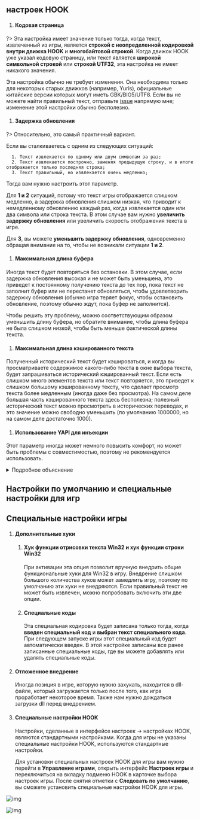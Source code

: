 ## настроек HOOK

1. ####  Кодовая страница

  ?> Эта настройка имеет значение только тогда, когда текст, извлеченный из игры, является **строкой с неопределенной кодировкой внутри движка HOOK** и **многобайтовой строкой**. Когда движок HOOK уже указал кодовую страницу, или текст является **широкой символьной строкой** или **строкой UTF32**, эта настройка не имеет никакого значения.

  Эта настройка обычно не требует изменения. Она необходима только для некоторых старых движков (например, Yuris), официальные китайские версии которых могут иметь GBK/BIG5/UTF8. Если вы не можете найти правильный текст, отправьте [issue](https://lunatranslator.org/Resource/game_support) напрямую мне; изменение этой настройки обычно бесполезно.

1. ####  Задержка обновления

  ?> Относительно, это самый практичный вариант.

  Если вы сталкиваетесь с одним из следующих ситуаций:

      1. Текст извлекается по одному или двум символам за раз;
      2. Текст извлекается построчно, заменяя предыдущую строку, и в итоге отображается только последняя строка;
      3. Текст правильный, но извлекается очень медленно;

  Тогда вам нужно настроить этот параметр.

  Для **1 и 2** ситуаций, потому что текст игры отображается слишком медленно, а задержка обновления слишком низкая, что приводит к немедленному обновлению каждый раз, когда извлекается один или два символа или строка текста. В этом случае вам нужно **увеличить задержку обновления** или увеличить скорость отображения текста в игре.

  Для **3**, вы можете **уменьшить задержку обновления**, одновременно обращая внимание на то, чтобы не возникали ситуации **1 и 2**.

1. ####  Максимальная длина буфера

  Иногда текст будет повторяться без остановки. В этом случае, если задержка обновления высокая и не может быть уменьшена, это приведет к постоянному получению текста до тех пор, пока текст не заполнит буфер или не перестанет обновляться, чтобы удовлетворить задержку обновления (обычно игра теряет фокус, чтобы остановить обновление, поэтому обычно ждут, пока буфер не заполнится).

  Чтобы решить эту проблему, можно соответствующим образом уменьшить длину буфера, но обратите внимание, чтобы длина буфера не была слишком низкой, чтобы быть меньше фактической длины текста.

1. ####  Максимальная длина кэшированного текста

  Полученный исторический текст будет кэшироваться, и когда вы просматриваете содержимое какого-либо текста в окне выбора текста, будет запрашиваться исторический кэшированный текст. Если есть слишком много элементов текста или текст повторяется, это приведет к слишком большому кэшированному тексту, что сделает просмотр текста более медленным (иногда даже без просмотра). На самом деле большая часть кэшированного текста здесь бесполезна; полезный исторический текст можно просмотреть в исторических переводах, и это значение можно свободно уменьшить (по умолчанию 1000000, но на самом деле достаточно 1000).

1. ####  Использование YAPI для инъекции

  Этот параметр иногда может немного повысить комфорт, но может быть проблемы с совместимостью, поэтому не рекомендуется использовать.

  <details>
    <summary>Подробное объяснение</summary>
  При инъекции Dll в игру, обычно процесс инъекции Dll и процесс, в который инъектируется Dll, должны иметь одинаковую разрядность.

  Чтобы решить эту проблему, Luna обычно использует shareddllproxy32 и shareddllproxy64 для инъекции Dll в игры с разной разрядностью.

  Однако, когда этот прокси-процесс работает, он может быть заблокирован антивирусной программой на некоторое время, что приведет к задержке или сбою работы и необходимости запускать снова. В этом случае можно использовать YAPI для прямой инъекции Dll с помощью основного процесса Luna.

  В YAPI, если процесс игры и процесс Luna имеют одинаковую разрядность, инъекция будет проходить нормально; если разрядность разная, будет использоваться специальный shellcode для реализации инъекции. Это также одна из причин, почему LunaHost32.dll легче обнаруживается антивирусной программой.

  Использование YAPI для инъекции относительно более плавное. Однако на планшетах с Arm может быть несовместимость.

  Когда Luna работает с низкими правами, а игра с правами администратора, этот параметр будет недействителен, он вернется к исходному режиму и запросит права для инъекции.
  </details>

## Настройки по умолчанию и специальные настройки для игр
## Специальные настройки игры

1. #### Дополнительные хуки
    1. #### Хук функции отрисовки текста Win32 и хук функции строки Win32
        При активации эта опция позволит вручную внедрить общие функциональные хуки для Win32 в игру.
        Внедрение слишком большого количества хуков может замедлить игру, поэтому по умолчанию эти хуки не внедряются.
        Если правильный текст не может быть извлечен, можно попробовать включить эти две опции.
    1. #### Специальные коды
        Эта специальная кодировка будет записана только тогда, когда **введен специальный код** и **выбран текст специального кода**. При следующем запуске игры этот специальный код будет автоматически введен. В этой настройке записаны все ранее записанные специальные коды, где вы можете добавлять или удалять специальные коды.

1. #### Отложенное внедрение
    Иногда позиция в игре, которую нужно захукать, находится в dll-файле, который загружается только после того, как игра проработает некоторое время. Также нам нужно дождаться загрузки dll перед внедрением.

1. #### Специальные настройки HOOK
    Настройки, сделанные в интерфейсе настроек -> настройках HOOK, являются стандартными настройками. Когда для игры не указаны специальные настройки HOOK, используются стандартные настройки.
    
    Для установки специальных настроек HOOK для игры вам нужно перейти в **Управление играми**, открыть интерфейс **Настроек игры** и переключиться на вкладку подменю HOOK в карточке выбора настроек игры. После снятия отметки с **Следовать по умолчанию**, вы сможете установить специальные настройки HOOK для игры.

![img](https://image.lunatranslator.org/zh/gamesettings/1.jpg)

![img](https://image.lunatranslator.org/zh/gamesettings/2.png)